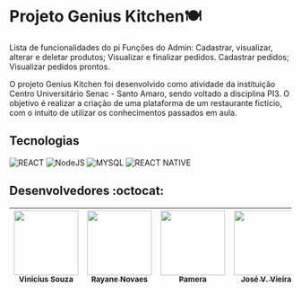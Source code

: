 # Projeto Genius Kitchen🍽️

Lista de funcionalidades do pi
Funções do Admin:
Cadastrar, visualizar, alterar e deletar produtos;
Visualizar e finalizar pedidos.
Cadastrar pedidos;
Visualizar pedidos prontos.

O projeto Genius Kitchen foi desenvolvido como atividade da instituição Centro Universitário Senac - Santo Amaro, sendo voltado a disciplina PI3.  O objetivo é realizar a criação de uma plataforma de um restaurante fictício, com o intuito de utilizar os conhecimentos passados em aula.

## Tecnologias
![REACT](https://img.shields.io/badge/React-20232A?style=for-the-badge&logo=react&logoColor=61DAFB)
![NodeJS](https://img.shields.io/badge/Node.js-43853D?style=for-the-badge&logo=node.js&logoColor=white)
![MYSQL](https://img.shields.io/badge/MySQL-00000F?style=for-the-badge&logo=mysql&logoColor=white)
![REACT NATIVE](https://img.shields.io/badge/React_Native-20232A?style=for-the-badge&logo=react&logoColor=61DAFB)

## Desenvolvedores :octocat:

| [<img src="https://avatars.githubusercontent.com/u/91327153?v=4" width=115><br><sub>Vinicius Souza</sub>](https://github.com/Vinicius-Souza-Araujo)| [<img src="https://avatars.githubusercontent.com/u/88513836?v=4" width=115><br><sub>Rayane Novaes</sub>](https://github.com/Rayane-Novaes)| [<img src="https://avatars.githubusercontent.com/u/83046050?v=4" width=115><br><sub>Pamera</sub>](https://github.com/Pamera-png?tab=followers) |  [<img src="https://avatars.githubusercontent.com/u/59041432?v=4" width=115><br><sub>José V. Vieira</sub>](https://github.com/jvieira562) | [<img src="https://avatars.githubusercontent.com/u/104471274?v=4" width=115><br><sub>Luan Figueredo</sub>](https://github.com/LuanFigueredo) | [<img src="https://avatars.githubusercontent.com/u/101300600?v=4" width=115><br><sub>Matheus Melo</sub>](https://github.com/MatheusEBMelo) |
| :---: | :---: | :---: | :---: | :---: | :---:

